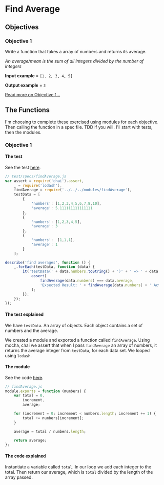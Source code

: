 # Find Average
## Objectives
### Objective 1
Write a function that takes a array of numbers and returns its average.

*An average/mean is the sum of all integers divided by the number of integers*

**Input example** = `[1, 2, 3, 4, 5]`

**Output example** = `3`

[Read more on Objective 1...](#Objective-1)

## The Functions
I'm choosing to complete these exercised using modules for each objective. Then calling the function in a spec file. TDD if you will. I'll start with tests, then the modules.

### <div id="Objective-1">Objective 1</div>
#### The test
See the test [here](../../javascript/modules/test/specs/findAverage.js).

```js
// test/specs/findAverage.js
var assert = require('chai').assert,
    _ = require('lodash'),
    findAverage = require('../../../modules/findAverage'),
    testData = [
        {
            'numbers': [1,2,3,4,5,6,7,8,10],
            'average': 5.111111111111111
        },
        {
            'numbers': [1,2,3,4,5],
            'average': 3
        },
        {
            'numbers':  [1,1,1],
            'average': 1
        }
    ];

describe('find averages', function () {
    _.forEach(testData, function (data) {
        it('testData(' + data.numbers.toString() + ')' + ' => ' + data.average, function() {
            assert(
                findAverage(data.numbers) === data.average,
                'Expected Result: ' + findAverage(data.numbers) + ' Actual Result: ' + data.average
            );
        });
    });
});
```
#### The test explained
We have `testData`. An array of objects. Each object contains a set of numbers and the average.

We created a module and exported a function called `findAverage`. Using mocha, chai we assert that when I pass `findAverage` an array of numbers, it returns the average integer from `testData`, for each data set. We looped using `lodash`.

#### The module
See the code [here](../../javascript/modules/findAverage.js).

```js
// findAverage.js
module.exports = function (numbers) {
    var total = 0,
        increment,
        average;

    for (increment = 0; increment < numbers.length; increment += 1) {
        total += numbers[increment];
    }

    average = total / numbers.length;

    return average;
};
```
#### The code explained
Instantiate a variable called `total`. In our loop we add each integer to the total. Then return our average, which is `total` divided by the length of the array passed.
